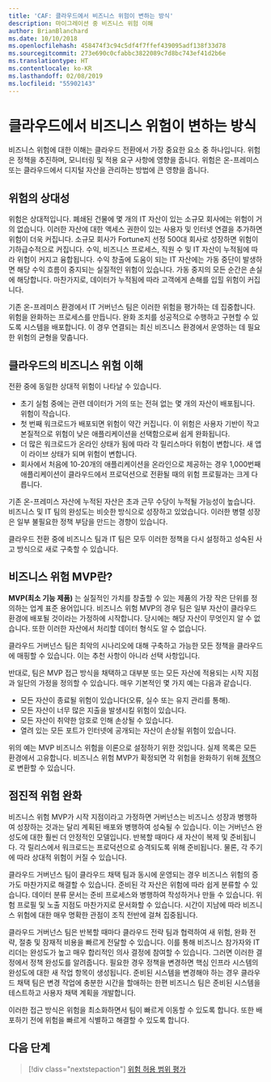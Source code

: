 ```yaml
---
title: 'CAF: 클라우드에서 비즈니스 위험이 변하는 방식'
description: 마이그레이션 중 비즈니스 위험 이해
author: BrianBlanchard
ms.date: 10/10/2018
ms.openlocfilehash: 458474f3c94c5df4f7ffef439095adf138f33d78
ms.sourcegitcommit: 273e690c0cfabbc3822089c7d8bc743ef41d2b6e
ms.translationtype: HT
ms.contentlocale: ko-KR
ms.lasthandoff: 02/08/2019
ms.locfileid: "55902143"
---
```

<!-- markdownlint-disable MD026 -->

# <a name="how-does-business-risk-change-in-the-cloud"></a>클라우드에서 비즈니스 위험이 변하는 방식

비즈니스 위험에 대한 이해는 클라우드 전환에서 가장 중요한 요소 중 하나입니다. 위험은 정책을 추진하며, 모니터링 및 적용 요구 사항에 영향을 줍니다. 위험은 온-프레미스 또는 클라우드에서 디지털 자산을 관리하는 방법에 큰 영향을 줍니다.

<!-- markdownlint-enable MD026 -->

## <a name="relativity-of-risk"></a>위험의 상대성

위험은 상대적입니다. 폐쇄된 건물에 몇 개의 IT 자산이 있는 소규모 회사에는 위험이 거의 없습니다. 이러한 자산에 대한 액세스 권한이 있는 사용자 및 인터넷 연결을 추가하면 위험이 더욱 커집니다. 소규모 회사가 Fortune지 선정 500대 회사로 성장하면 위험이 기하급수적으로 커집니다. 수익, 비즈니스 프로세스, 직원 수 및 IT 자산이 누적됨에 따라 위험이 커지고 융합됩니다. 수익 창출에 도움이 되는 IT 자산에는 가동 중단이 발생하면 해당 수익 흐름이 중지되는 실질적인 위험이 있습니다. 가동 중지의 모든 순간은 손실에 해당합니다. 마찬가지로, 데이터가 누적됨에 따라 고객에게 손해를 입힐 위험이 커집니다.

기존 온-프레미스 환경에서 IT 거버넌스 팀은 이러한 위험을 평가하는 데 집중합니다. 위험을 완화하는 프로세스를 만듭니다. 완화 조치를 성공적으로 수행하고 구현할 수 있도록 시스템을 배포합니다. 이 경우 연결되는 최신 비즈니스 환경에서 운영하는 데 필요한 위험의 균형을 맞춥니다.

## <a name="understanding-business-risks-in-the-cloud"></a>클라우드의 비즈니스 위험 이해

전환 중에 동일한 상대적 위험이 나타날 수 있습니다.

* 초기 실험 중에는 관련 데이터가 거의 또는 전혀 없는 몇 개의 자산이 배포됩니다. 위험이 작습니다.
* 첫 번째 워크로드가 배포되면 위험이 약간 커집니다. 이 위험은 사용자 기반이 작고 본질적으로 위험이 낮은 애플리케이션을 선택함으로써 쉽게 완화됩니다.
* 더 많은 워크로드가 온라인 상태가 됨에 따라 각 릴리스마다 위험이 변합니다. 새 앱이 라이브 상태가 되며 위험이 변합니다.
* 회사에서 처음에 10-20개의 애플리케이션을 온라인으로 제공하는 경우 1,000번째 애플리케이션이 클라우드에서 프로덕션으로 전환될 때의 위험 프로필과는 크게 다릅니다.

기존 온-프레미스 자산에 누적된 자산은 초과 근무 수당이 누적될 가능성이 높습니다. 비즈니스 및 IT 팀의 완성도는 비슷한 방식으로 성장하고 있었습니다. 이러한 병렬 성장은 일부 불필요한 정책 부담을 만드는 경향이 있습니다.

클라우드 전환 중에 비즈니스 팀과 IT 팀은 모두 이러한 정책을 다시 설정하고 성숙된 사고 방식으로 새로 구축할 수 있습니다.

<!-- markdownlint-disable MD026 -->

## <a name="what-is-a-business-risk-mvp"></a>비즈니스 위험 MVP란?

**MVP(최소 기능 제품)** 는 실질적인 가치를 창출할 수 있는 제품의 가장 작은 단위를 정의하는 업계 표준 용어입니다. 비즈니스 위험 MVP의 경우 팀은 일부 자산이 클라우드 환경에 배포될 것이라는 가정하에 시작합니다. 당시에는 해당 자산이 무엇인지 알 수 없습니다. 또한 이러한 자산에서 처리할 데이터 형식도 알 수 없습니다.

클라우드 거버넌스 팀은 최악의 시나리오에 대해 구축하고 가능한 모든 정책을 클라우드에 매핑할 수 있습니다. 이는 추천 사항이 아니라 선택 사항입니다.

반대로, 팀은 MVP 접근 방식을 채택하고 대부분 또는 모든 자산에 적용되는 시작 지점과 일단의 가정을 정의할 수 있습니다.
매우 기본적인 몇 가지 예는 다음과 같습니다.

* 모든 자산이 종료될 위험이 있습니다(오류, 실수 또는 유지 관리를 통해).
* 모든 자산이 너무 많은 지출을 발생시킬 위험이 있습니다.
* 모든 자산이 취약한 암호로 인해 손상될 수 있습니다.
* 열려 있는 모든 포트가 인터넷에 공개되는 자산이 손상될 위험이 있습니다.

위의 예는 MVP 비즈니스 위험을 이론으로 설정하기 위한 것입니다. 실제 목록은 모든 환경에서 고유합니다.
비즈니스 위험 MVP가 확정되면 각 위험을 완화하기 위해 [정책](overview.md)으로 변환할 수 있습니다.

<!-- markdownlint-enable MD026 -->

## <a name="incremental-risk-mitigation"></a>점진적 위험 완화

비즈니스 위험 MVP가 시작 지점이라고 가정하면 거버넌스는 비즈니스 성장과 병행하여 성장하는 것과는 달리 계획된 배포와 병행하여 성숙될 수 있습니다. 이는 거버넌스 완성도에 대한 훨씬 더 안정적인 모델입니다. 반복할 때마다 새 자산이 복제 및 준비됩니다. 각 릴리스에서 워크로드는 프로덕션으로 승격되도록 위해 준비됩니다. 물론, 각 주기에 따라 상대적 위험이 커질 수 있습니다.

클라우드 거버넌스 팀이 클라우드 채택 팀과 동시에 운영되는 경우 비즈니스 위험의 증가도 마찬가지로 해결할 수 있습니다. 준비된 각 자산은 위험에 따라 쉽게 분류할 수 있습니다. 데이터 분류 문서는 준비 프로세스와 병행하여 작성하거나 만들 수 있습니다. 위험 프로필 및 노출 지점도 마찬가지로 문서화할 수 있습니다. 시간이 지남에 따라 비즈니스 위험에 대한 매우 명확한 관점이 조직 전반에 걸쳐 집중됩니다.

클라우드 거버넌스 팀은 반복할 때마다 클라우드 전략 팀과 협력하여 새 위험, 완화 전략, 절충 및 잠재적 비용을 빠르게 전달할 수 있습니다. 이를 통해 비즈니스 참가자와 IT 리더는 완성도가 높고 매우 합리적인 의사 결정에 참여할 수 있습니다. 그러면 이러한 결정에서 정책 완성도를 알려줍니다. 필요한 경우 정책을 변경하면 핵심 인프라 시스템의 완성도에 대한 새 작업 항목이 생성됩니다. 준비된 시스템을 변경해야 하는 경우 클라우드 채택 팀은 변경 작업에 충분한 시간을 할애하는 한편 비즈니스 팀은 준비된 시스템을 테스트하고 사용자 채택 계획을 개발합니다.

이러한 접근 방식은 위험을 최소화하면서 팀이 빠르게 이동할 수 있도록 합니다. 또한 배포하기 전에 위험을 빠르게 식별하고 해결할 수 있도록 합니다.

## <a name="next-steps"></a>다음 단계

> [!div class="nextstepaction"]
> [위험 허용 범위 평가](./risk-tolerance.md)
